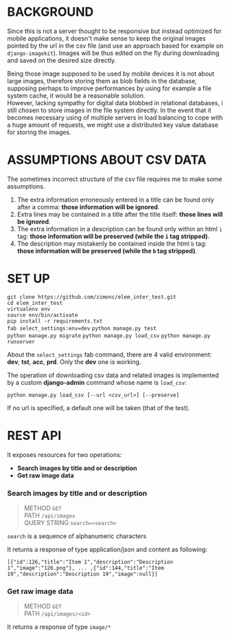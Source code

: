 # BACKGROUND

Since this is not a server thought to be responsive but instead optimized for mobile
applications, it doesn't make sense to keep the original images pointed by the url in the csv file
(and use an approach based for example on `django-imagekit`).
Images will be thus edited on the fly during downloading and saved on the desired size directly.

Being those image supposed to be used by mobile devices it is not about large images,
therefore storing  them as blob fields in the database, supposing perhaps to improve performances
by using for example a file system cache, it would be a reasonable solution.  
However, lacking sympathy for digital data blobbed in relational databases, i still chosen to store images in the file system directly.
In the event that it becomes necessary using of multiple servers in load balancing to cope with a huge amount of requests,
we might use a distributed key value database for storing the images.

# ASSUMPTIONS ABOUT CSV DATA

The sometimes incorrect structure of the csv file requires me to make some assumptions.

1. The extra information erroneously entered in a title can be found only after a comma: **those information will be ignored**.  
2. Extra lines may be contained in a title after the title itself: **those lines will be ignored**.  
3. The extra information in a description can be found only within an html `i` tag: **those information will be preserved (while the `i` tag stripped)**.  
4. The description may mistakenly be contained inside the html `b` tag: **those information will be preserved (while the `b` tag stripped)**.  

# SET UP

`git clone https://github.com/zimonc/elem_inter_test.git`  
`cd elem_inter_test`  
`virtualenv env`  
`source env/bin/activate`  
`pip install -r requirements.txt`  
`fab select_settings:env=dev`
`python manage.py test`  
`python manage.py migrate`
`python manage.py load_csv`
`python manage.py runserver`

About the `select_settings` fab command, there are 4 valid environment: **dev**, **tst**, **acc**, **prd**.
Only the **dev** one is working.

The operation of downloading csv data and related images is implemented by a custom **django-admin** command whose name is `load_csv`:

`python manage.py load_csv [--url <csv_url>] [--preserve]`

If no url is specified, a default one will be taken (that of the test).


# REST API

It exposes resources for two operations:

  - **Search images by title and or description**
  - **Get raw image data**

### Search images by title and or description

> METHOD `GET`  
> PATH `/api/images`  
>  QUERY STRING `search=<search>`

`search` is a sequence of alphanumeric characters

It returns a response of type application/json and content as following:

`[{"id":126,"title":"Item 1","description":"Description 1","image":"126.png"}, ... ,{"id":144,"title":"Item 19","description":"Description 19","image":null}]`

### Get raw image data

> METHOD `GET`  
> PATH `/api/images/<id>`

It returns a response of type `image/*`
